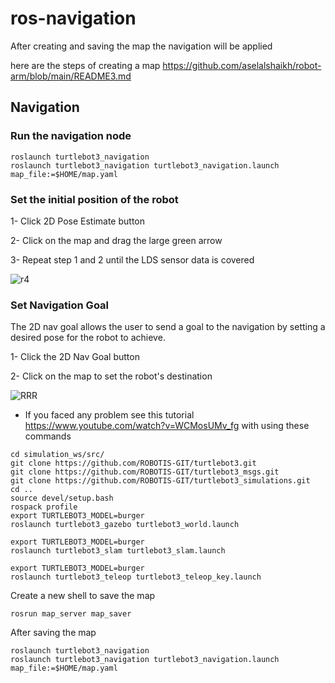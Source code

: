 # ros-navigation
After creating and saving the map the navigation will be applied

here are the steps of creating a map https://github.com/aselalshaikh/robot-arm/blob/main/README3.md

## Navigation
### Run the navigation node 
```
roslaunch turtlebot3_navigation
roslaunch turtlebot3_navigation turtlebot3_navigation.launch map_file:=$HOME/map.yaml
```
### Set the initial position of the robot 
1- Click 2D Pose Estimate button

2- Click on the map and drag the large green arrow 

3- Repeat step 1 and 2 until the LDS sensor data is covered

![r4](https://user-images.githubusercontent.com/85528449/125349919-c8cd5000-e366-11eb-977a-8aca103d1595.png)

### Set Navigation Goal
The 2D nav goal allows the user to send a goal to the navigation by setting a desired pose for the robot to achieve.

1- Click the 2D Nav Goal button 

2- Click on the map to set the robot's destination 

![RRR](https://user-images.githubusercontent.com/85528449/125350057-e995a580-e366-11eb-99d6-f1aa8926a0c1.png)


* If you faced any problem see this tutorial https://www.youtube.com/watch?v=WCMosUMv_fg with using these commands

```
cd simulation_ws/src/
git clone https://github.com/ROBOTIS-GIT/turtlebot3.git
git clone https://github.com/ROBOTIS-GIT/turtlebot3_msgs.git
git clone https://github.com/ROBOTIS-GIT/turtlebot3_simulations.git
cd ..
source devel/setup.bash
rospack profile
export TURTLEBOT3_MODEL=burger
roslaunch turtlebot3_gazebo turtlebot3_world.launch
```
```
export TURTLEBOT3_MODEL=burger
roslaunch turtlebot3_slam turtlebot3_slam.launch
```

```
export TURTLEBOT3_MODEL=burger
roslaunch turtlebot3_teleop turtlebot3_teleop_key.launch
```
Create a new shell to save the map
```
rosrun map_server map_saver
```
After saving the map
```
roslaunch turtlebot3_navigation
roslaunch turtlebot3_navigation turtlebot3_navigation.launch map_file:=$HOME/map.yaml
```
